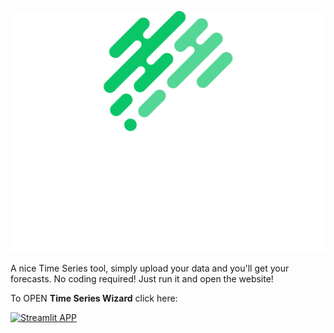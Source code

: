 ![image](./streamlit_prophet/references/livetech-verticale_bianco.png)

A nice Time Series tool, simply upload your data and you'll get your forecasts. No coding required! Just run it and open the website!

To OPEN **Time Series Wizard** click here: 

[![Streamlit APP](https://static.streamlit.io/badges/streamlit_badge_black_white.svg)](https://rosariomoscato-time-series-wizard.streamlit.app/)